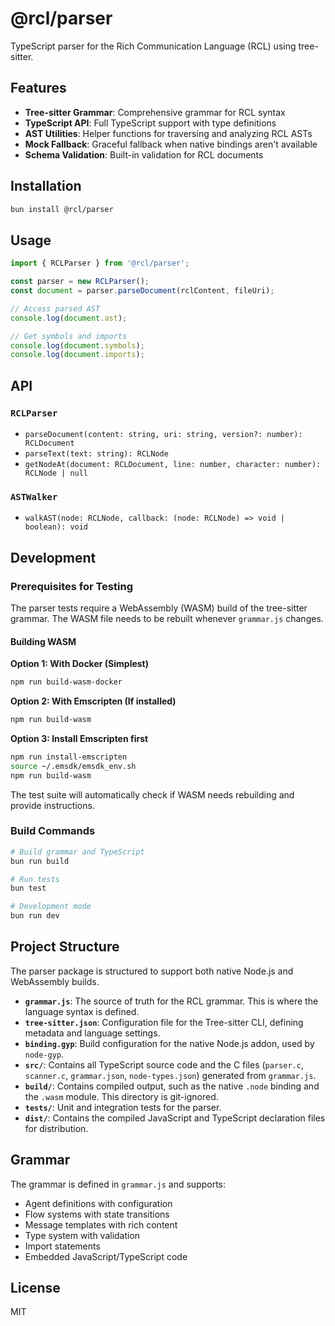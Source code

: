 # @rcl/parser

TypeScript parser for the Rich Communication Language (RCL) using tree-sitter.

## Features

- **Tree-sitter Grammar**: Comprehensive grammar for RCL syntax
- **TypeScript API**: Full TypeScript support with type definitions
- **AST Utilities**: Helper functions for traversing and analyzing RCL ASTs
- **Mock Fallback**: Graceful fallback when native bindings aren't available
- **Schema Validation**: Built-in validation for RCL documents

## Installation

```bash
bun install @rcl/parser
```

## Usage

```typescript
import { RCLParser } from '@rcl/parser';

const parser = new RCLParser();
const document = parser.parseDocument(rclContent, fileUri);

// Access parsed AST
console.log(document.ast);

// Get symbols and imports
console.log(document.symbols);
console.log(document.imports);
```

## API

### `RCLParser`

- `parseDocument(content: string, uri: string, version?: number): RCLDocument`
- `parseText(text: string): RCLNode`
- `getNodeAt(document: RCLDocument, line: number, character: number): RCLNode | null`

### `ASTWalker`

- `walkAST(node: RCLNode, callback: (node: RCLNode) => void | boolean): void`

## Development

### Prerequisites for Testing

The parser tests require a WebAssembly (WASM) build of the tree-sitter grammar. The WASM file needs to be rebuilt whenever `grammar.js` changes.

#### Building WASM

**Option 1: With Docker (Simplest)**
```bash
npm run build-wasm-docker
```

**Option 2: With Emscripten (If installed)**
```bash
npm run build-wasm
```

**Option 3: Install Emscripten first**
```bash
npm run install-emscripten
source ~/.emsdk/emsdk_env.sh
npm run build-wasm
```

The test suite will automatically check if WASM needs rebuilding and provide instructions.

### Build Commands

```bash
# Build grammar and TypeScript
bun run build

# Run tests
bun test

# Development mode
bun run dev
```

## Project Structure

The parser package is structured to support both native Node.js and WebAssembly builds.

- **`grammar.js`**: The source of truth for the RCL grammar. This is where the language syntax is defined.
- **`tree-sitter.json`**: Configuration file for the Tree-sitter CLI, defining metadata and language settings.
- **`binding.gyp`**: Build configuration for the native Node.js addon, used by `node-gyp`.
- **`src/`**: Contains all TypeScript source code and the C files (`parser.c`, `scanner.c`, `grammar.json`, `node-types.json`) generated from `grammar.js`.
- **`build/`**: Contains compiled output, such as the native `.node` binding and the `.wasm` module. This directory is git-ignored.
- **`tests/`**: Unit and integration tests for the parser.
- **`dist/`**: Contains the compiled JavaScript and TypeScript declaration files for distribution.

## Grammar

The grammar is defined in `grammar.js` and supports:

- Agent definitions with configuration
- Flow systems with state transitions  
- Message templates with rich content
- Type system with validation
- Import statements
- Embedded JavaScript/TypeScript code

## License

MIT